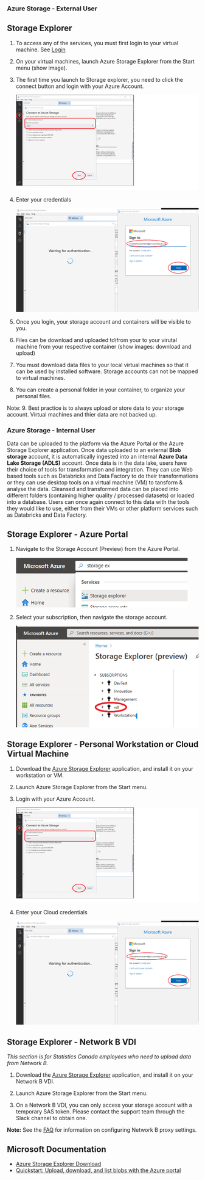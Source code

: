 
### Azure Storage - External User

## Storage Explorer 

1. To access any of the services, you must first login to your virtual machine. See [Login](LoginDAS.md)

2. On your virtual machines, launch Azure Storage Explorer from the Start menu (show image).

3. The first time you launch to Storage explorer, you need to click the connect button and login with your Azure Account.  

   ![Connect using Azure Account](images/AzureStorageConnectionCloudVM1.png)  

4. Enter your credentials

   ![Use your Credentials](images/AzureStorageConnectionCloudVM2.png) 
   
5. Once you login, your storage account and containers will be visible to you.
6. Files can be download and uploaded to\from your to your virutal machine from your respective container (show images: download and upload)
7. You must download data files to your local virtual machines so that it can be used by installed software. Storage accounts can not be mapped to virtual machines.
8. You can create a personal folder in your container, to organize your personal files.

Note:
9. Best practice is to always upload or store data to your storage account.  Virtual machines and thier data are not backed up.
  

### Azure Storage - Internal User

Data can be uploaded to the platform via the Azure Portal or the Azure Storage Explorer application. Once data uploaded to an external **Blob storage** account, it is automatically ingested into an internal **Azure Data Lake Storage (ADLS)** account.  Once data is in the data lake, users have their choice of tools for transformation and integration. They can use Web based tools such as Databricks and Data Factory to do their transformations or they can use desktop tools on a virtual machine (VM) to tansform & analyse the data. Cleansed and transformed data can be placed into different folders (containing higher quality / processed datasets) or loaded into a database. Users can once again connect to this data with the tools they would like to use, either from their VMs or other platform services such as Databricks and Data Factory.

## Storage Explorer - Azure Portal 

1. Navigate to the Storage Account (Preview) from the Azure Portal. 

   ![search box](images/StorageExplorerSearchPortal.png)  

2. Select your subscription, then navigate the storage account.   

   ![storage accounts](images/StorageExplorerPortalPreview.png)  

## Storage Explorer - Personal Workstation or Cloud Virtual Machine
1. Download the [Azure Storage Explorer](https://azure.microsoft.com/en-us/features/storage-explorer/) application, and install it on your workstation or VM.

2. Launch Azure Storage Explorer from the Start menu.

3. Login with your Azure Account.  

   ![Connect using Azure Account](images/AzureStorageConnectionCloudVM1.png)  

4. Enter your Cloud credentials

   ![Use your Cloud Credentials](images/AzureStorageConnectionCloudVM2.png)  

## Storage Explorer - Network B VDI
_This section is for Statistics Canada employees who need to upload data from Network B._  
1. Download the [Azure Storage Explorer](https://azure.microsoft.com/en-us/features/storage-explorer/) application, and install it on your Network B VDI. 

2. Launch Azure Storage Explorer from the Start menu.  

3. On a Network B VDI, you can only access your storage account with a temporary SAS token. Please contact the support team through the Slack channel to obtain one.  

**Note:** See the [FAQ](FAQ.md) for information on configuring Network B proxy settings.

## Microsoft Documentation
- [Azure Storage Explorer Download](https://azure.microsoft.com/en-us/features/storage-explorer/)  
- [Quickstart: Upload, download, and list blobs with the Azure portal](https://docs.microsoft.com/en-us/azure/storage/blobs/storage-quickstart-blobs-portal) 
